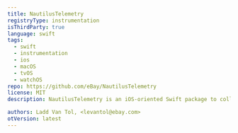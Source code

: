 ```yaml
---
title: NautilusTelemetry
registryType: instrumentation
isThirdParty: true
language: swift
tags:
  - swift
  - instrumentation
  - ios
  - macOS
  - tvOS
  - watchOS
repo: https://github.com/eBay/NautilusTelemetry
license: MIT
description: NautilusTelemetry is an iOS-oriented Swift package to collect OpenTelemetry data and submit it in OTLP-JSON format to an OpenTelemetry Collector instance. gRPC is not currently supported in order to keep the package size as small as possible. Not all features of OpenTelemetry are supported, and this package should be considered experimental.

authors: Ladd Van Tol, <levantol@ebay.com>
otVersion: latest
---
```

